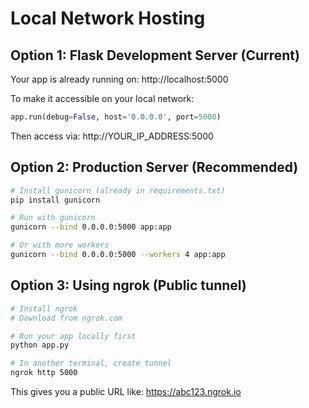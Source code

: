 # Local Network Hosting

## Option 1: Flask Development Server (Current)
Your app is already running on: http://localhost:5000

To make it accessible on your local network:
```python
app.run(debug=False, host='0.0.0.0', port=5000)
```

Then access via: http://YOUR_IP_ADDRESS:5000

## Option 2: Production Server (Recommended)
```bash
# Install gunicorn (already in requirements.txt)
pip install gunicorn

# Run with gunicorn
gunicorn --bind 0.0.0.0:5000 app:app

# Or with more workers
gunicorn --bind 0.0.0.0:5000 --workers 4 app:app
```

## Option 3: Using ngrok (Public tunnel)
```bash
# Install ngrok
# Download from ngrok.com

# Run your app locally first
python app.py

# In another terminal, create tunnel
ngrok http 5000
```

This gives you a public URL like: https://abc123.ngrok.io
